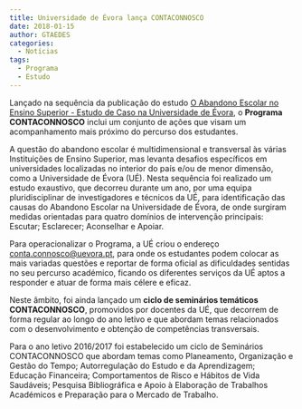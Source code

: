 ```yaml
---
title: Universidade de Évora lança CONTACONNOSCO
date: 2018-01-15
author: GTAEDES
categories:
  - Notícias
tags:
  - Programa
  - Estudo
---
```

Lançado na sequência da publicação do estudo [O Abandono Escolar no Ensino Superior - Estudo de Caso na Universidade de Évora](http://gdoc.uevora.pt/431948), o **Programa CONTACONNOSCO** inclui um conjunto de ações que visam um acompanhamento mais próximo do percurso dos estudantes.

A questão do abandono escolar é multidimensional e transversal às várias Instituições de Ensino Superior, mas levanta desafios específicos em universidades localizadas no interior do país e/ou de menor dimensão, como a Universidade de Évora (UÉ). Nesta sequência foi realizado um estudo exaustivo, que decorreu durante um ano, por uma equipa pluridisciplinar de investigadores e técnicos da UÉ, para identificação das causas do Abandono Escolar na Universidade de Évora, de onde surgiram medidas orientadas para quatro domínios de intervenção principais: Escutar; Esclarecer; Aconselhar e Apoiar.

Para operacionalizar o Programa, a UÉ criou o endereço <conta.connosco@uevora.pt>, para onde os estudantes podem colocar as mais variadas questões e reportar de forma oficial as dificuldades sentidas no seu percurso académico, ficando os diferentes serviços da UÉ aptos a responder e atuar de forma mais célere e eficaz.

Neste âmbito, foi ainda lançado um **ciclo de seminários temáticos CONTACONNOSCO**, promovidos por docentes da UÉ, que decorrem de forma regular ao longo do ano letivo e que abordam temas relacionados com o desenvolvimento e obtenção de competências transversais.

Para o ano letivo 2016/2017 foi estabelecido um ciclo de Seminários CONTACONNOSCO que abordam temas como Planeamento, Organização e Gestão do Tempo; Autorregulação do Estudo e da Aprendizagem; Educação Financeira; Comportamentos de Risco e Hábitos de Vida Saudáveis; Pesquisa Bibliográfica e Apoio à Elaboração de Trabalhos Académicos e Preparação para o Mercado de Trabalho.